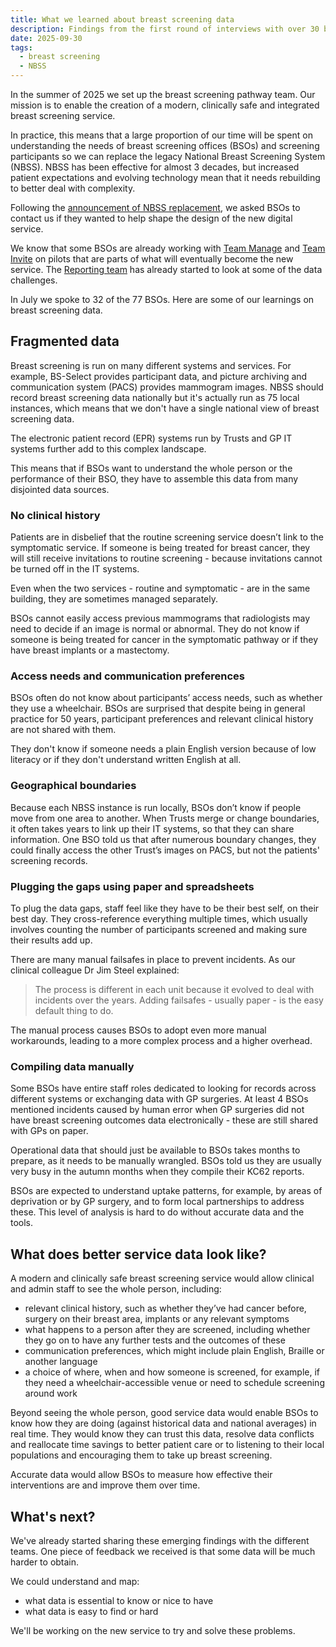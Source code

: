 ```yaml
---
title: What we learned about breast screening data
description: Findings from the first round of interviews with over 30 breast screening offices (BSOs)
date: 2025-09-30
tags:
  - breast screening
  - NBSS
---
```


In the summer of 2025 we set up the breast screening pathway team. Our mission is to enable the creation of a modern, clinically safe and integrated breast screening service. 

In practice, this means that a large proportion of our time will be spent on understanding the needs of breast screening offices (BSOs) and screening participants so we can replace the legacy National Breast Screening System (NBSS). NBSS has been effective for almost 3 decades, but increased patient expectations and evolving technology mean that it needs rebuilding to better deal with complexity. 

Following the [announcement of NBSS replacement](https://design-history.prevention-services.nhs.uk/manage-breast-screening/2025/07/the-future-of-nbss/), we asked BSOs to contact us if they wanted to help shape the design of the new digital service. 

We know that some BSOs are already working with [Team Manage](https://design-history.prevention-services.nhs.uk/manage-breast-screening/) and [Team Invite](https://design-history.prevention-services.nhs.uk/screening-invite/) on pilots that are parts of what will eventually become the new service. The [Reporting team](https://design-history.prevention-services.nhs.uk/breast-screening-reporting/) has already started to look at some of the data challenges. 

In July we spoke to 32 of the 77 BSOs. Here are some of our learnings on breast screening data. 

## Fragmented data

Breast screening is run on many different systems and services. For example, BS-Select provides participant data, and picture archiving and communication system (PACS) provides mammogram images. NBSS should record breast screening data nationally but it's actually run as 75 local instances, which means that we don't have a single national view of breast screening data. 

The electronic patient record (EPR) systems run by Trusts and GP IT systems further add to this complex landscape. 

This means that if BSOs want to understand the whole person or the performance of their BSO, they have to assemble this data from many disjointed data sources. 

### No clinical history

Patients are in disbelief that the routine screening service doesn’t link to the symptomatic service. If someone is being treated for breast cancer, they will still receive invitations to routine screening - because invitations cannot be turned off in the IT systems. 

Even when the two services - routine and symptomatic - are in the same building, they are sometimes managed separately. 

BSOs cannot easily access previous mammograms that radiologists may need to decide if an image is normal or abnormal. They do not know if someone is being treated for cancer in the symptomatic pathway or if they have breast implants or a mastectomy. 

### Access needs and communication preferences

BSOs often do not know about participants’ access needs, such as whether they use a wheelchair. BSOs are surprised that despite being in general practice for 50 years, participant preferences and relevant clinical history are not shared with them. 

They don't know if someone needs a plain English version because of low literacy or if they don't understand written English at all. 

### Geographical boundaries

Because each NBSS instance is run locally, BSOs don’t know if people move from one area to another. When Trusts merge or change boundaries, it often takes years to link up their IT systems, so that they can share information. One BSO told us that after numerous boundary changes, they could finally access the other Trust’s images on PACS, but not the patients' screening records. 

### Plugging the gaps using paper and spreadsheets

To plug the data gaps, staff feel like they have to be their best self, on their best day. They cross-reference everything multiple times, which usually involves counting the number of participants screened and making sure their results add up. 

There are many manual failsafes in place to prevent incidents. As our clinical colleague Dr Jim Steel explained:


> The process is different in each unit because it evolved to deal with incidents over the years. Adding failsafes - usually paper - is the easy default thing to do.


The manual process causes BSOs to adopt even more manual workarounds, leading to a more complex process and a higher overhead. 

### Compiling data manually

Some BSOs have entire staff roles dedicated to looking for records across different systems or exchanging data with GP surgeries. At least 4 BSOs mentioned incidents caused by human error when GP surgeries did not have breast screening outcomes data electronically - these are still shared with GPs on paper. 

Operational data that should just be available to BSOs takes months to prepare, as it needs to be manually wrangled. BSOs told us they are usually very busy in the autumn months when they compile their KC62 reports.

BSOs are expected to understand uptake patterns, for example, by areas of deprivation or by GP surgery, and to form local partnerships to address these. This level of analysis is hard to do without accurate data and the tools. 

## What does better service data look like?

A modern and clinically safe breast screening service would allow clinical and admin staff to see the whole person, including:


- relevant clinical history, such as whether they’ve had cancer before, surgery on their breast area, implants or any relevant symptoms
- what happens to a person after they are screened, including whether they go on to have any further tests and the outcomes of these
- communication preferences, which might include plain English, Braille or another language
- a choice of where, when and how someone is screened, for example, if they need a wheelchair-accessible venue or need to schedule screening around work


Beyond seeing the whole person, good service data would enable BSOs to know how they are doing (against historical data and national averages) in real time. They would know they can trust this data, resolve data conflicts and reallocate time savings to better patient care or to listening to their local populations and encouraging them to take up breast screening. 

Accurate data would allow BSOs to measure how effective their interventions are and improve them over time. 


## What's next?

We've already started sharing these emerging findings with the different teams. One piece of feedback we received is that some data will be much harder to obtain.

We could understand and map:

- what data is essential to know or nice to have
- what data is easy to find or hard


We'll be working  on the new service to try and solve these problems.
